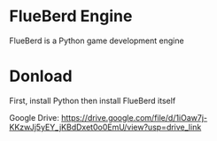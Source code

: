 # FlueBerd Engine

FlueBerd is a Python game development engine

# Donload
First, install Python
then install FlueBerd itself 

Google Drive:
https://drive.google.com/file/d/1iOaw7j-KKzwJj5yEY_jKBdDxet0o0EmU/view?usp=drive_link


